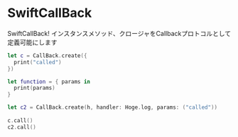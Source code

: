 # SwiftCallBack
SwiftCallBack!
インスタンスメソッド、クロージャをCallbackプロトコルとして定義可能にします

```Swift
let c = CallBack.create({
  print("called")
})

let function = { params in
  print(params)
}

let c2 = CallBack.create(h, handler: Hoge.log, params: ("called"))
        
c.call()
c2.call()

```
